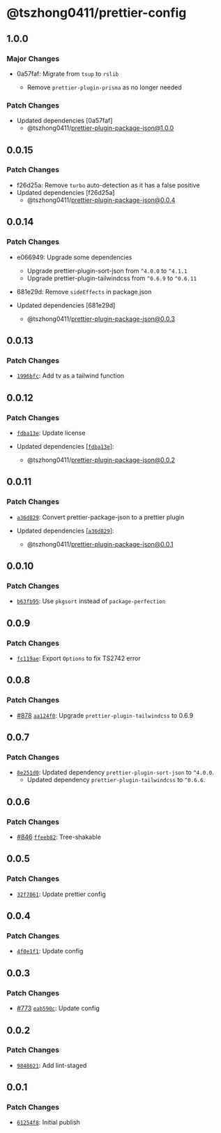 # @tszhong0411/prettier-config

## 1.0.0

### Major Changes

- 0a57faf: Migrate from `tsup` to `rslib`

  - Remove `prettier-plugin-prisma` as no longer needed

### Patch Changes

- Updated dependencies [0a57faf]
  - @tszhong0411/prettier-plugin-package-json@1.0.0

## 0.0.15

### Patch Changes

- f26d25a: Remove `turbo` auto-detection as it has a false positive
- Updated dependencies [f26d25a]
  - @tszhong0411/prettier-plugin-package-json@0.0.4

## 0.0.14

### Patch Changes

- e066949: Upgrade some dependencies

  - Upgrade prettier-plugin-sort-json from `^4.0.0` to `^4.1.1`
  - Upgrade prettier-plugin-tailwindcss from `^0.6.9` to `^0.6.11`

- 681e29d: Remove `sideEffects` in package.json
- Updated dependencies [681e29d]
  - @tszhong0411/prettier-plugin-package-json@0.0.3

## 0.0.13

### Patch Changes

- [`1996bfc`](https://github.com/tszhong0411/nelsonlai.me/commit/1996bfcef91f09fa5e10a4108610d28ea80601ae): Add tv as a tailwind function

## 0.0.12

### Patch Changes

- [`fdba13e`](https://github.com/tszhong0411/nelsonlai.me/commit/fdba13e933085bec17f85ec686161377295e13f7): Update license

- Updated dependencies [[`fdba13e`](https://github.com/tszhong0411/nelsonlai.me/commit/fdba13e933085bec17f85ec686161377295e13f7)]:
  - @tszhong0411/prettier-plugin-package-json@0.0.2

## 0.0.11

### Patch Changes

- [`a36d829`](https://github.com/tszhong0411/nelsonlai.me/commit/a36d829b62622c785f0060debe3ab7ee7dd0ac05): Convert prettier-package-json to a prettier plugin

- Updated dependencies [[`a36d829`](https://github.com/tszhong0411/nelsonlai.me/commit/a36d829b62622c785f0060debe3ab7ee7dd0ac05)]:
  - @tszhong0411/prettier-plugin-package-json@0.0.1

## 0.0.10

### Patch Changes

- [`b63fb95`](https://github.com/tszhong0411/nelsonlai.me/commit/b63fb9579613f671d4382701d12c3c296f8348b4): Use `pkgsort` instead of `package-perfection`

## 0.0.9

### Patch Changes

- [`fc119ae`](https://github.com/tszhong0411/nelsonlai.me/commit/fc119ae7b1a366478489917ddedea7a3efd792af): Export `Options` to fix TS2742 error

## 0.0.8

### Patch Changes

- [#878](https://github.com/tszhong0411/nelsonlai.me/pull/878) [`aa124f0`](https://github.com/tszhong0411/nelsonlai.me/commit/aa124f0398aff3ac8448864bac25af54d9ccf220): Upgrade `prettier-plugin-tailwindcss` to 0.6.9

## 0.0.7

### Patch Changes

- [`8e251d0`](https://github.com/tszhong0411/nelsonlai.me/commit/8e251d073c19853086759036d41afd92bfe59b83): Updated dependency `prettier-plugin-sort-json` to `^4.0.0`.
  - Updated dependency `prettier-plugin-tailwindcss` to `^0.6.6`.

## 0.0.6

### Patch Changes

- [#846](https://github.com/tszhong0411/nelsonlai.me/pull/846) [`ffeeb82`](https://github.com/tszhong0411/nelsonlai.me/commit/ffeeb82b01e12597980fbb797e5d499591c23cc4): Tree-shakable

## 0.0.5

### Patch Changes

- [`32f7061`](https://github.com/tszhong0411/nelsonlai.me/commit/32f7061859adfb350d578faee083b2a30953da5f): Update prettier config

## 0.0.4

### Patch Changes

- [`4f0e1f1`](https://github.com/tszhong0411/nelsonlai.me/commit/4f0e1f11021036bb7506eba3ed8554df3ef7c7ea): Update config

## 0.0.3

### Patch Changes

- [#773](https://github.com/tszhong0411/nelsonlai.me/pull/773) [`eab590c`](https://github.com/tszhong0411/nelsonlai.me/commit/eab590c9d881b8a9a5ee65e1a213656e413e4114): Update config

## 0.0.2

### Patch Changes

- [`9848621`](https://github.com/tszhong0411/nelsonlai.me/commit/98486214c93881db6c292b424e03a7afa328f5c7): Add lint-staged

## 0.0.1

### Patch Changes

- [`61254f8`](https://github.com/tszhong0411/nelsonlai.me/commit/61254f80abb63f43310cefd5ccc4dcd8eb098875): Initial publish
